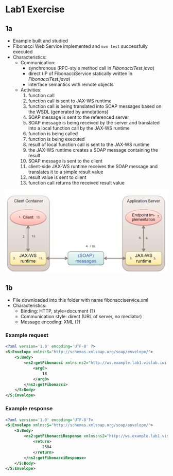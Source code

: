 # Lab1 Exercise

## 1a
- Example built and studied
- Fibonacci Web Service implemented and `mvn test` successfully executed
- Characteristics:
    - Communication:
        - synchronous (RPC-style method call in _FibonacciTest.java_)
        - direct (IP of FibonacciService statically written in _FibonacciTest.java_)
        - interface semantics with remote objects
    - Activities:
        1. function call
        2. function call is sent to JAX-WS runtime
        3. function call is being translated into SOAP messages based on the WSDL (generated by annotations)
        4. SOAP message is sent to the referenced server
        5. SOAP message is being received by the server and translated into a local function call by the JAX-WS runtime
        6. function is being called
        7. function is being executed
        8. result of local function call is sent to the JAX-WS runtime
        9. the JAX-WS runtime creates a SOAP message containing the result
        10. SOAP message is sent to the client
        11. client-side JAX-WS runtime receives the SOAP message and translates it to a simple result value
        12. result value is sent to client
        13. function call returns the received result value
        
![Architecture](./architecture.png)

## 1b

- File downloaded into this folder with name fibonacciservice.xml
- Characteristics:
    - Binding: HTTP, style=document (?)
    - Communication style: direct (URL of server, no mediator)
    - Message encoding: XML (?)

### Example request
```xml
<?xml version='1.0' encoding='UTF-8' ?>
<S:Envelope xmlns:S="http://schemas.xmlsoap.org/soap/envelope/">
    <S:Body>
        <ns2:getFibonacci xmlns:ns2="http://ws.example.lab1.vislab.iwi.hska.de/">
            <arg0>
                18
            </arg0>
        </ns2:getFibonacci>
    </S:Body>
</S:Envelope>

```

### Example response
```xml
<?xml version='1.0' encoding='UTF-8'?>
<S:Envelope xmlns:S="http://schemas.xmlsoap.org/soap/envelope/">
    <S:Body>
        <ns2:getFibonacciResponse xmlns:ns2="http://ws.example.lab1.vislab.iwi.hska.de/">
            <return>
                2584
            </return>
        </ns2:getFibonacciResponse>
    </S:Body>
</S:Envelope>
```